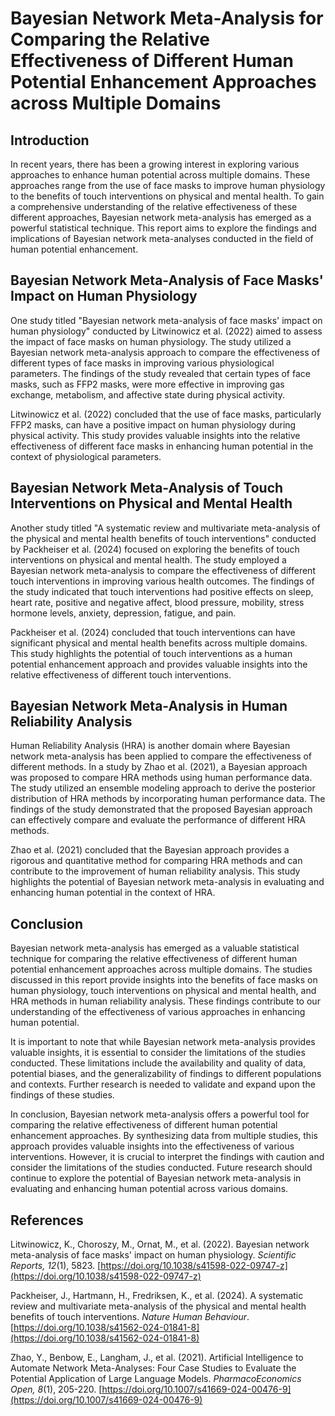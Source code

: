 # Bayesian Network Meta-Analysis for Comparing the Relative Effectiveness of Different Human Potential Enhancement Approaches across Multiple Domains

## Introduction

In recent years, there has been a growing interest in exploring various approaches to enhance human potential across multiple domains. These approaches range from the use of face masks to improve human physiology to the benefits of touch interventions on physical and mental health. To gain a comprehensive understanding of the relative effectiveness of these different approaches, Bayesian network meta-analysis has emerged as a powerful statistical technique. This report aims to explore the findings and implications of Bayesian network meta-analyses conducted in the field of human potential enhancement.

## Bayesian Network Meta-Analysis of Face Masks' Impact on Human Physiology

One study titled "Bayesian network meta-analysis of face masks' impact on human physiology" conducted by Litwinowicz et al. (2022) aimed to assess the impact of face masks on human physiology. The study utilized a Bayesian network meta-analysis approach to compare the effectiveness of different types of face masks in improving various physiological parameters. The findings of the study revealed that certain types of face masks, such as FFP2 masks, were more effective in improving gas exchange, metabolism, and affective state during physical activity.

Litwinowicz et al. (2022) concluded that the use of face masks, particularly FFP2 masks, can have a positive impact on human physiology during physical activity. This study provides valuable insights into the relative effectiveness of different face masks in enhancing human potential in the context of physiological parameters.

## Bayesian Network Meta-Analysis of Touch Interventions on Physical and Mental Health

Another study titled "A systematic review and multivariate meta-analysis of the physical and mental health benefits of touch interventions" conducted by Packheiser et al. (2024) focused on exploring the benefits of touch interventions on physical and mental health. The study employed a Bayesian network meta-analysis to compare the effectiveness of different touch interventions in improving various health outcomes. The findings of the study indicated that touch interventions had positive effects on sleep, heart rate, positive and negative affect, blood pressure, mobility, stress hormone levels, anxiety, depression, fatigue, and pain.

Packheiser et al. (2024) concluded that touch interventions can have significant physical and mental health benefits across multiple domains. This study highlights the potential of touch interventions as a human potential enhancement approach and provides valuable insights into the relative effectiveness of different touch interventions.

## Bayesian Network Meta-Analysis in Human Reliability Analysis

Human Reliability Analysis (HRA) is another domain where Bayesian network meta-analysis has been applied to compare the effectiveness of different methods. In a study by Zhao et al. (2021), a Bayesian approach was proposed to compare HRA methods using human performance data. The study utilized an ensemble modeling approach to derive the posterior distribution of HRA methods by incorporating human performance data. The findings of the study demonstrated that the proposed Bayesian approach can effectively compare and evaluate the performance of different HRA methods.

Zhao et al. (2021) concluded that the Bayesian approach provides a rigorous and quantitative method for comparing HRA methods and can contribute to the improvement of human reliability analysis. This study highlights the potential of Bayesian network meta-analysis in evaluating and enhancing human potential in the context of HRA.

## Conclusion

Bayesian network meta-analysis has emerged as a valuable statistical technique for comparing the relative effectiveness of different human potential enhancement approaches across multiple domains. The studies discussed in this report provide insights into the benefits of face masks on human physiology, touch interventions on physical and mental health, and HRA methods in human reliability analysis. These findings contribute to our understanding of the effectiveness of various approaches in enhancing human potential.

It is important to note that while Bayesian network meta-analysis provides valuable insights, it is essential to consider the limitations of the studies conducted. These limitations include the availability and quality of data, potential biases, and the generalizability of findings to different populations and contexts. Further research is needed to validate and expand upon the findings of these studies.

In conclusion, Bayesian network meta-analysis offers a powerful tool for comparing the relative effectiveness of different human potential enhancement approaches. By synthesizing data from multiple studies, this approach provides valuable insights into the effectiveness of various interventions. However, it is crucial to interpret the findings with caution and consider the limitations of the studies conducted. Future research should continue to explore the potential of Bayesian network meta-analysis in evaluating and enhancing human potential across various domains.

## References

Litwinowicz, K., Choroszy, M., Ornat, M., et al. (2022). Bayesian network meta-analysis of face masks' impact on human physiology. *Scientific Reports, 12*(1), 5823. [https://doi.org/10.1038/s41598-022-09747-z](https://doi.org/10.1038/s41598-022-09747-z)

Packheiser, J., Hartmann, H., Fredriksen, K., et al. (2024). A systematic review and multivariate meta-analysis of the physical and mental health benefits of touch interventions. *Nature Human Behaviour*. [https://doi.org/10.1038/s41562-024-01841-8](https://doi.org/10.1038/s41562-024-01841-8)

Zhao, Y., Benbow, E., Langham, J., et al. (2021). Artificial Intelligence to Automate Network Meta-Analyses: Four Case Studies to Evaluate the Potential Application of Large Language Models. *PharmacoEconomics Open, 8*(1), 205-220. [https://doi.org/10.1007/s41669-024-00476-9](https://doi.org/10.1007/s41669-024-00476-9)